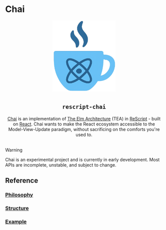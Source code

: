 # Chai

<div style="text-align: center; margin-bottom: 2rem;" align="center">
  <img src="./logo.png" alt="logo" style="width: 200px; height: auto;" />
</div>

<h2 style="text-align: center;"><code>rescript-chai</code></h2>

<p style="text-align: center; max-width: 600px; margin: 0 auto 2rem auto;">
<a href="https://github.com/elias-michaias/rescript-chai">Chai</a> is an implementation of <a href="https://guide.elm-lang.org/architecture/">The Elm Architecture</a> (TEA) in <a href="https://rescript-lang.org/">ReScript</a> - built on <a href="https://react.dev/">React</a>. Chai wants to make the React ecosystem accessible to the Model-View-Update paradigm, without sacrificing on the comforts you're used to.
</p>

>[!WARNING]
>Chai is an experimental project and is currently in early development. Most APIs are incomplete, unstable, and subject to change.


<h2>Reference</h2>

<h3>
<a href="https://github.com/elias-michaias/rescript-chai/blob/main/reference/philosophy.md">
    Philosophy
</a>
</h3>

<h3>
<a href="https://github.com/elias-michaias/rescript-chai/blob/main/reference/structure.md">
    Structure
</a>
</h3>

<h3>
<a href="https://github.com/elias-michaias/rescript-chai/blob/main/reference/example.md">
    Example
</a>
</h3>